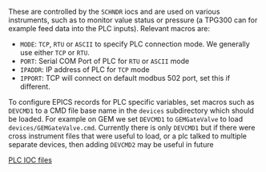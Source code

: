 These are controlled by the `SCHNDR` iocs and are used on various instruments, such as to monitor value status or pressure (a TPG300 can for example feed data into the PLC inputs). Relevant macros are:

* `MODE`: `TCP`, `RTU` or `ASCII` to specify PLC connection mode. We generally use either `TCP` or `RTU`.
* `PORT`: Serial COM Port of PLC for `RTU` or `ASCII` mode
* `IPADDR`: IP address of PLC for `TCP` mode
* `IPPORT`: TCP will connect on default modbus 502 port, set this if different.

To configure EPICS records for PLC specific variables, set macros such as `DEVCMD1` to a CMD file base name in the `devices` subdirectory which should be loaded. For example on GEM we set `DEVCMD1` to `GEMGateValve` to load `devices/GEMGateValve.cmd`. Currently there is only `DEVCMD1` but if there were cross instrument files that were useful to load, or a plc talked to multiple separate devices, then adding `DEVCMD2` may be useful in future

[PLC IOC files](https://github.com/ISISComputingGroup/EPICS-ioc/tree/master/SCHNDR/iocBoot/iocSCHNDR-IOC-01)
 

